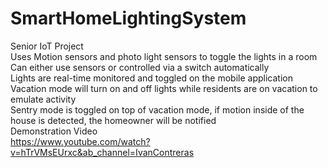 # SmartHomeLightingSystem  
Senior IoT Project  
Uses Motion sensors and photo light sensors to toggle the lights in a room  
Can either use sensors or controlled via a switch automatically  
Lights are real-time monitored and toggled on the mobile application  
Vacation mode will turn on and off lights while residents are on vacation to emulate activity  
Sentry mode is toggled on top of vacation mode, if motion inside of the house is detected,  the homeowner will be notified  
Demonstration Video  
    https://www.youtube.com/watch?v=hTrVMsEUrxc&ab_channel=IvanContreras
